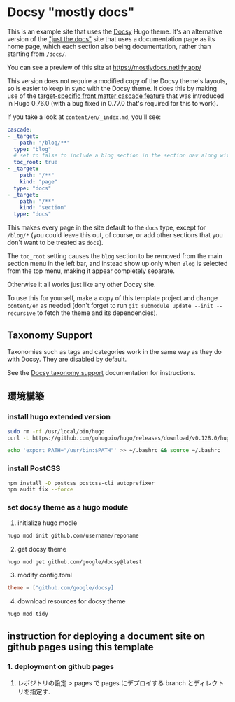 # Docsy "mostly docs"


This is an example site that uses the [Docsy](https://docsy.dev) Hugo theme.  It's an alternative version of the ["just the docs"](https://github.com/lisaFC/justdocs/) site that uses a documentation page as its home page, which each section also being documentation, rather than starting from `/docs/`.

You can see a preview of this site at https://mostlydocs.netlify.app/

This version does not require a modified copy of the Docsy theme's layouts, so is easier to keep in sync with the Docsy theme. It does this by making use of the [target-specific front matter cascade feature](https://gohugo.io/content-management/front-matter/#front-matter-cascade) that was introduced in Hugo 0.76.0 (with a bug fixed in 0.77.0 that's required for this to work).

If you take a look at `content/en/_index.md`, you'll see:

```yaml
cascade:
- _target:
    path: "/blog/**"
  type: "blog"
  # set to false to include a blog section in the section nav along with docs
  toc_root: true
- _target:
    path: "/**"
    kind: "page"
  type: "docs"
- _target:
    path: "/**"
    kind: "section"
  type: "docs"
```

This makes every page in the site default to the `docs` type, except for `/blog/*` (you could leave this out, of course, or add other sections that you don't want to be treated as `docs`).

The `toc_root` setting causes the `blog` section to be removed from the main section menu in the left bar, and instead show up only when `Blog` is selected from the top menu, making it appear completely separate.

Otherwise it all works just like any other Docsy site.

To use this for yourself, make a copy of this template project and change `content/en` as needed (don't forget to run `git submodule update --init --recursive` to fetch the theme and its dependencies).

## Taxonomy Support

Taxonomies such as tags and categories work in the same way as they do with Docsy.  They are disabled by default. 

See the [Docsy taxonomy support](https://www.docsy.dev/docs/adding-content/taxonomy/) documentation for instructions.

## 環境構築
### install hugo extended version
```bash
sudo rm -rf /usr/local/bin/hugo
curl -L https://github.com/gohugoio/hugo/releases/download/v0.128.0/hugo_extended_0.128.0_linux-amd64.tar.gz | sudo tar -xz -C /usr/bin hugo

echo 'export PATH="/usr/bin:$PATH"' >> ~/.bashrc && source ~/.bashrc
```
<!--### initialize git submodules
```bash
git submodule update --init --recursive
```
-->

### install PostCSS
```bash
npm install -D postcss postcss-cli autoprefixer
npm audit fix --force
```

### set docsy theme as a hugo module
1. initialize hugo modle
  ```bash
  hugo mod init github.com/username/reponame
  ```
2. get docsy theme
  ```bash 
  hugo mod get github.com/google/docsy@latest
  ```

3. modify config.toml
  ```toml
  theme = ["github.com/google/docsy]
  ```

4. download resources for docsy theme
  ```bash
  hugo mod tidy
  ```

## instruction for deploying a document site on github pages using this template 
### 1. deployment on  github pages
1. レポジトリの設定 > pages で pages にデプロイする branch とディレクトリを指定す.
